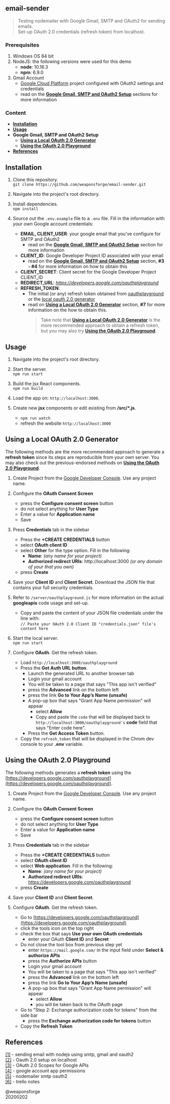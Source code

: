 ## email-sender

> Testing nodemailer with Google Gmail, SMTP and OAuth2 for sending emails.  
> Set-up OAuth 2.0 credentials (refresh token) from localhost.

### Prerequisites

1. Windows OS 64 bit
2. NodeJS: the following versions were used for this demo
	- **node**: 10.16.3
	- **npm**: 6.9.0
3. Gmail Account
	- [Google Cloud Platform](https://console.cloud.google.com/) project configured with OAuth2 settings and credentials
	- read on the [**Google Gmail, SMTP and OAuth2 Setup**]() sections for more information

### Content

- [**Installation**](#installation)
- [**Usage**](#usage)
- **Google Gmail, SMTP and OAuth2 Setup**
	- [**Using a Local OAuth 2.0 Generator**]()
	- [**Using the OAuth 2.0 Playground**]()
- [**References**](#references)


## Installation

1. Clone this repository.  
`git clone https://github.com/weaponsforge/email-sender.git`

2. Navigate into the project's root directory.

3. Install dependencies.  
`npm install`

4. Source out the `.env.example` file to a `.env` file. Fill in the information with *your own* Google account credentials:
	- **EMAIL, CLIENT_USER**: your google email that you've configure for SMTP and OAuth2
		- read on the [**Google Gmail, SMTP and OAuth2 Setup**](#google-gmail-smtp-and-oauth2-setup) section for more information
	- **CLIENT_ID**: Google Developer Project ID associated with your email
		- read on the [**Google Gmail, SMTP and OAuth2 Setup**](#google-gmail-smtp-and-oauth2-setup) section, **#3 - #4** for more information on how to obtain this
	- **CLIENT_SECRET**: Client secret for the Google Developer Project CLIENT\_ID
	- **REDIRECT_URL**: *https://developers.google.com/oauthplayground*
	- **REFRESH_TOKEN**:
		- The initial (or any) refresh token obtained from [oauthplayground](https://developers.google.com/oauthplayground) or the [local oauth 2.0 generator]()
		- read on [**Using a Local OAuth 2.0 Generator**]() section, **#7** for more information on the how to obtain this. 
			> Take note that  [**Using a Local OAuth 2.0 Generator**]() is the more recommended approach to obtain a refresh token, but you may also try [**Using the OAuth 2.0 Playground**]().


## Usage

1. Navigate into the project's root directory.

2. Start the server.  
`npm run start`

2. Build the jsx React components.  
`npm run build`

3. Load the app on: `http://localhost:3000`.

4. Create new **jsx** components or edit existing from **/src/\*.js**.  
   - `npm run watch`
   - refresh the website `http://localhost:3000`



## Using a Local OAuth 2.0 Generator

The following methods are the more recommended approach to generate a **refresh token** since its steps are reproducible from your own server. You may also check out the previous-endorsed methods on [**Using the OAuth 2.0 Playground**]().

1. Create Project from the [Google Developer Console](https://console.cloud.google.com/). Use any project name.

2. Configure the **OAuth Consent Screen**
   - press the **Configure consent screen** button
   - do not select anything for **User Type**
   - Enter a value for **Application name**
   - Save

3. Press **Credentials** tab in the sidebar
   - Press the **+CREATE CREDENTIALS** button
   - select **OAuth client ID**
   - select **Other** for the type option. Fill in the following:
      - **Name**: *(any name for your project)*
      - **Authorized redirect URIs**: http://localhost:3000 *(or any domain of your that you own)*
   - press **Create**

4. Save your **Client ID** and **Client Secret**. Download the JSON file that contains your full security credentials.

5. Refer to `/server/oauthplayground.js` for more information on the actual **googleapis** code usage and set-up.
	- Copy and paste the content of your JSON file credentials under the line with:  
`// Paste your OAuth 2.0 Client ID "credentials.json" file's content here`

6. Start the local server.  
`npm run start`

7. Configure **OAuth**. Get the refresh token.
	- Load `http://localhost:3000/oauthplayground`
	- Press the **Get Auth URL button**.
		- Launch the generated URL to another browser tab
		- Login your gmail account
		- You will be taken to a page that says "This app isn't verified"
		- press the **Advanced** link on the bottom left
      - press the link **Go to Your App’s Name (unsafe)**
      - A pop-up box that says "Grant App Name permission" will appear
         - select **Allow**
         - Copy and paste the `code` that will be displayed back to `http://localhost:3000/oauthplayground's` **code** field that says "Enter code here".
       - Press the 	**Get Access Token** button.
     - Copy the `refresh_token` that will be displayed in the Chrom dev console to your **.env** variable.



## Using the OAuth 2.0 Playground

The following methods generates a **refresh token** using the [https://developers.google.com/oauthplayground](https://developers.google.com/oauthplayground).

1. Create Project from the [Google Developer Console](https://console.cloud.google.com/). Use any project name.

2. Configure the **OAuth Consent Screen**
   - press the **Configure consent screen** button
   - do not select anything for **User Type**
   - Enter a value for **Application name**
   - Save

3. Press **Credentials** tab in the sidebar
   - Press the **+CREATE CREDENTIALS** button
   - select **OAuth client ID**
   - select **Web application**. Fill in the following:
      - **Name**: *(any name for your project)*
      - **Authorized redirect URIs**: https://developers.google.com/oauthplayground
   - press **Create**

4. Save your **Client ID** and **Client Secret**.

5. Configure **OAuth**. Get the refresh token.
   - Go to [https://developers.google.com/oauthplayground](https://developers.google.com/oauthplayground)
   - click the tools icon on the top right
   - check the box that says **Use your own OAuth credentials**
      - enter your OAuth **Client ID** and **Secret**
   - Do not close the tool box from previous step yet
      - enter `https://mail.google.com/` in the input field under **Select & authorize APIs**
      - press the **Authorize APIs** button
      - Login your gmail account
      - You will be taken to a page that says "This app isn't verified"
      - press the **Advanced** link on the bottom left
      - press the link **Go to Your App’s Name (unsafe)**
      - A pop-up box that says "Grant App Name permission" will appear
         - select **Allow**
         - you will be taken back to the OAuth page
    - Go to "Step 2: Exchange authorization code for tokens" from the side bar
       - press the **Exchange authorization code for tokens** button
    - Copy the **Refresh Token**


## References

[[1]](https://medium.com/@nickroach_50526/sending-emails-with-node-js-using-smtp-gmail-and-oauth2-316fe9c790a1) - sending email with nodejs using smtp, gmail and oauth2  
[[2]](https://designdigitalsolutions.com/sending-mail-via-nodemailer-using-your-gmail-with-oauth2/) - Oauth 2.0 setup on localhost   
[[3]](https://developers.google.com/identity/protocols/googlescopes) - OAuth 2.0 Scopes for Google APIs  
[[4]](https://myaccount.google.com/permissions) - google account app permissions   
[[5]](https://nodemailer.com/smtp/oauth2/) - nodemailer smtp oauth2  
[[6]](https://trello.com/c/bClKZYX9) - trello notes

@weaponsforge  
20200202

